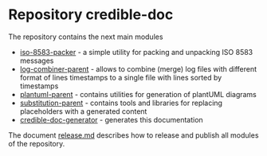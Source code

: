 # Repository credible-doc

The repository contains the next main modules
* [iso-8583-packer](iso-8583-packer/README.md) - a simple utility for packing and unpacking ISO 8583 messages
* [log-combiner-parent](log-combiner-parent/README.md) - allows to combine (merge) log files
with different format of lines timestamps to a single file with lines sorted by timestamps
* [plantuml-parent](plantuml/README.md) - contains utilities for generation of plantUML diagrams
* [substitution-parent](substitution/README.md) - contains tools and libraries for replacing
placeholders with a generated content
* [credible-doc-generator](credible-doc-generator/README.md) - generates this documentation

The document [release.md](doc/release.md) describes how to release and publish all modules of the repository.
